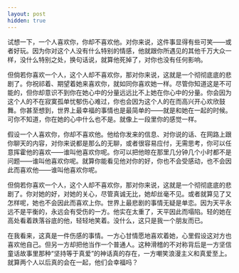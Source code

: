 ```yaml
---
layout: post
hidden: true
---
```

试想一下，一个人喜欢你，你却不喜欢他。对你来说，这件事显得有些可笑——或者好玩。因为你对这个人没有什么特别的情感，他就跟你所遇见的其他千万大众一样，没什么特别之处，换句话说，就算他死掉了，对你也没有任何影响。

但倘若你喜欢一个人，这个人却不喜欢你，那对你来说，这就是一个彻彻底底的悲剧了。你祝祁着、期望着她来喜欢你，就如同你喜欢她一样。尽管你知道这是不可能的，但你却意识不到你在她心中的分量远远比不上她在你心中的分量。你会因为这个人的不在寂寞孤单忧郁伤心难过，你也会因为这个人的在而高兴开心欢欣鼓舞。你甚至想到，世界上最幸福的事情也是最简单的——就是和她在一起的时候。可你不知道，你在她的心中什么也不是。就像上一段里你的感觉一样。

假设一个人喜欢你，你却不喜欢他。他给你发来的信息、对你说的话、在网路上跟你聊天的内容，对你来说都是那么的无聊，或者很容易应付，无需思考，你可以任意挥霍他的喜欢——谁叫他喜欢你呢。你可以把他晾在那里几分钟几个小时都不是问题——谁叫他喜欢你呢。就算你能看见他对你的好，你也不会受感动，也不会因此而喜欢他——谁叫他喜欢你呢。

但倘若你喜欢一个人，这个人却不喜欢你，那对你来说，这就是一个彻彻底底的悲剧了。你对她的好，对她的关心，尽管真诚无比，她却丝毫不见。或者就算见了又怎样呢，她也不会因此而喜欢上你。世界上最悲剧的事情无疑是单恋。因为天平永远不是平衡的，永远会有受伤的一方。他实在太重了，天平因此而塌陷。轻的她在高处看着跌落谷底的他，轻轻地笑着。没什么，这只是我一个朋友而已。

在我看来，这真是一件伤感的事情。一方心甘情愿地喜欢着她，心里假设这对方也喜欢他自己。但另一方却把他当作一个普通人。这种滑稽的不对称背后是一方坚信童话故事里那种“坚持等于真爱”的神话真的存在，一方嘲笑浪漫主义和真爱至上。就算两个人以后真的会在一起，他们会幸福吗？